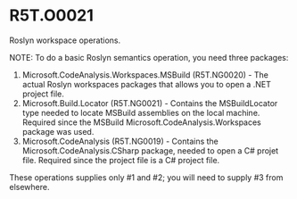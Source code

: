 # R5T.O0021
Roslyn workspace operations.

NOTE: To do a basic Roslyn semantics operation, you need three packages:

1. Microsoft.CodeAnalysis.Workspaces.MSBuild (R5T.NG0020) - The actual Roslyn workspaces packages that allows you to open a .NET project file.
2. Microsoft.Build.Locator (R5T.NG0021) - Contains the MSBuildLocator type needed to locate MSBuild assemblies on the local machine.
	Required since the MSBuild Microsoft.CodeAnalysis.Workspaces package was used.
3. Microsoft.CodeAnalysis (R5T.NG0019) - Contains the Microsoft.CodeAnalysis.CSharp package, needed to open a C# projet file.
	Required since the project file is a C# project file.

These operations supplies only #1 and #2; you will need to supply #3 from elsewhere.
